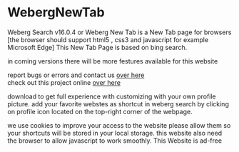 # WebergNewTab
Weberg Search v16.0.4 or Weberg New Tab is a New Tab page for browsers [the browser should support html5 , css3 and javascript for example Microsoft Edge]
This New Tab Page is based on bing search.

in coming versions there will be more festures available for this website

report bugs or errors and contact us <a href='https://github.com/webergstudios/NewTab/issues'>over here</a><br>
check out this project online <a href='https://webergstudios.github.io/newtab'>over here</a>

download to get full experience with customizing with your own profile picture.
add your favorite webstes as shortcut in weberg search by clicking on profile icon located on the top-right corner of the webpage.

we use cookies to improve your access to the website please allow them so your shortcuts will be stored in your local storage.
this website also need the browser to allow javascript to work smoothly.
This Website is ad-free 
